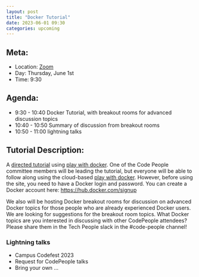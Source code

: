 ```yaml
---
layout: post
title: "Docker Tutorial"
date: 2023-06-01 09:30
categories: upcoming
---
```


## Meta:

- Location: [Zoom](https://z.umn.edu/cpmstream)
- Day: Thursday, June 1st
- Time: 9:30

## Agenda:

- 9:30 - 10:40 Docker Tutorial, with breakout rooms for advanced discussion topics
- 10:40 - 10:50 Summary of discussion from breakout rooms
- 10:50 - 11:00 lightning talks

## Tutorial Description:

A [directed tutorial](https://www.docker.com/101-tutorial/) using [play with docker](https://live.play-with-docker.com).  One of the Code People committee members will be leading the tutorial, but everyone will be able to follow along using the cloud-based [play with docker](https://live.play-with-docker.com).  However, before using the site, you need to have a Docker login and password.  You can create a Docker account here: https://hub.docker.com/signup

We also will be hosting Docker breakout rooms for discussion on advanced Docker topics for those people who are already experienced Docker users.  We are looking for suggestions for the breakout room topics.  What Docker topics are you interested in discussing with other CodePeople attendees?  Please share them in the Tech People slack in the #code-people channel!

### Lightning talks
- Campus Codefest 2023
- Request for CodePeople talks
- Bring your own ...
